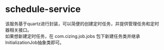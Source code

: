 # schedule-service
该服务基于quartz进行封装，可以简便的创建定时任务，并提供管理任务和定时器相关接口。  
如果想新建定时任务，在 com.cizing.job.jobs 包下新建任务类并继承 InitializationJob抽象类即可。
